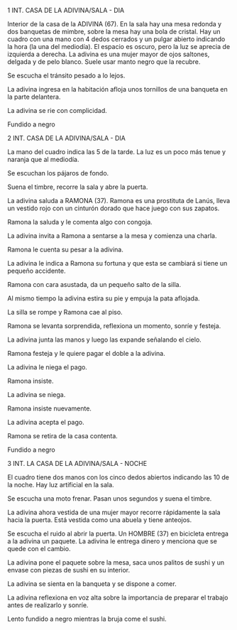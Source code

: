 1 INT. CASA DE LA ADIVINA/SALA - DIA

Interior de la casa de la ADIVINA (67). En la sala hay una mesa redonda y dos banquetas de mimbre, sobre la mesa hay una bola de cristal. Hay un cuadro con una mano con 4 dedos cerrados y un pulgar abierto indicando la hora (la una del mediodía). El espacio es oscuro, pero la luz se aprecia de izquierda a derecha. La adivina es una mujer mayor de ojos saltones, delgada y de pelo blanco. Suele usar manto negro que la recubre.

Se escucha el tránsito pesado a lo lejos.

La adivina ingresa en la habitación afloja unos tornillos de una banqueta en la parte delantera.

La adivina se rie con complicidad.

Fundido a negro



2 INT. CASA DE LA ADIVINA/SALA - DIA

La mano del cuadro indica las 5 de la tarde. La luz es un poco más tenue y naranja que al mediodía.

Se escuchan los pájaros de fondo.

Suena el timbre, recorre la sala y abre la puerta. 

La adivina saluda a RAMONA (37). Ramona es una prostituta de Lanús, lleva un vestido rojo con un cinturón dorado que hace juego con sus zapatos.

Ramona la saluda y le comenta algo con congoja.

La adivina invita a Ramona a sentarse a la mesa y comienza una charla.

Ramona le cuenta su pesar a la adivina.

La adivina le indica a Ramona su fortuna y que esta se cambiará si tiene un pequeño accidente. 

Ramona con cara asustada, da un pequeño salto de la silla.

Al mismo tiempo la adivina estira su pie y empuja la pata aflojada.

La silla se rompe y Ramona cae al piso. 

Ramona se levanta sorprendida, reflexiona un momento, sonríe y festeja.

La adivina junta las manos y luego las expande señalando el cielo.

Ramona festeja y le quiere pagar el doble a la adivina.

La adivina le niega el pago.

Ramona insiste.

La adivina se niega.

Ramona insiste nuevamente.

La adivina acepta el pago.

Ramona se retira de la casa contenta.

Fundido a negro



3 INT. LA CASA DE LA ADIVINA/SALA - NOCHE

El cuadro tiene dos manos con los cinco dedos abiertos indicando las 10 de la noche. Hay luz artificial en la sala.

Se escucha una moto frenar. Pasan unos segundos y suena el timbre.

La adivina ahora vestida de una mujer mayor recorre rápidamente la sala hacia la puerta. Está vestida como una abuela y tiene anteojos.

Se escucha el ruido al abrir la puerta.  Un HOMBRE (37) en bicicleta entrega a la adivina un paquete. La adivina le entrega dinero y menciona que se quede con el cambio. 

La adivina pone el paquete sobre la mesa, saca unos palitos de sushi y un envase con piezas de sushi en su interior.

La adivina se sienta en la banqueta y se dispone a comer.

La adivina reflexiona en voz alta sobre la importancia de preparar el trabajo antes de realizarlo y sonríe.

Lento fundido a negro mientras la bruja come el sushi.